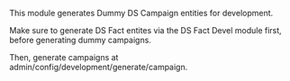 This module generates Dummy DS Campaign entities for development.

Make sure to generate DS Fact entites via the DS Fact Devel module 
first, before generating dummy campaigns.

Then, generate campaigns at admin/config/development/generate/campaign.
